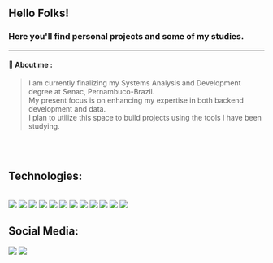 ## Hello Folks! 
### Here you'll find personal projects and some of my studies.  
_____________________

#### 🛜 About me :
> I am currently finalizing my Systems Analysis and Development degree at Senac, Pernambuco-Brazil. <br>
> My present focus is on enhancing my expertise in both backend development and data. <br>
> I plan to utilize this space to build projects using the tools I have been studying.

  <div style="display: inline_block">
         <br><br>
    <h2> Technologies:</h2>
   <div>
    <br>
      <img src='https://img.shields.io/badge/java-%23ED8B00.svg?style=for-the-badge&logo=openjdk&logoColor=white'>  
      <img src='https://img.shields.io/badge/spring-%236DB33F.svg?style=for-the-badge&logo=spring&logoColor=white'>
      <img src= 'https://img.shields.io/badge/python-3670A0?style=for-the-badge&logo=python&logoColor=ffdd54'>
      <img src='https://img.shields.io/badge/JavaScript-323330?style=for-the-badge&logo=javascript&logoColor=F7DF1E'>
      <img src='https://img.shields.io/badge/MySQL-005C84?style=for-the-badge&logo=mysql&logoColor=white'>   
      <img src='https://img.shields.io/badge/MongoDB-%234ea94b.svg?style=for-the-badge&logo=mongodb&logoColor=white'>
      <img src= 'https://img.shields.io/badge/firebase-a08021?style=for-the-badge&logo=firebase&logoColor=ffcd34'>
      <img src='https://img.shields.io/badge/Postman-FF6C37.svg?style=for-the-badge&logo=Postman&logoColor=white'>        
      <img src='https://img.shields.io/badge/power_bi-F2C811?style=for-the-badge&logo=powerbi&logoColor=black'>
      <img src='https://img.shields.io/badge/GoogleCloud-%234285F4.svg?style=for-the-badge&logo=google-cloud&logoColor=white'>      
      <img src='https://img.shields.io/badge/figma-%23F24E1E.svg?style=for-the-badge&logo=figma&logoColor=white'> 
      <img src='https://img.shields.io/badge/jira-%230A0FFF.svg?style=for-the-badge&logo=jira&logoColor=white'>  
   </div>
   </div>

      
<div  align="start"> 
    <div style="display: inline_block">
        <h2 align="start">Social Media:</h2> 
      <a href = "mailto:carloscampos.bn@gmail.com"><img src="https://img.shields.io/badge/Gmail-D14836?style=for-the-badge&logo=gmail&logoColor=white" target="_blank"></a>
      <a href="https://www.linkedin.com/in/devcarloscampos/" target="_blank"><img src="https://img.shields.io/badge/-LinkedIn-%230077B5?style=for-the-badge&logo=linkedin&logoColor=white" target="_blank"></a> 
    </div>  
</div>
